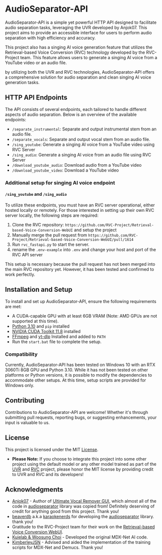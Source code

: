 # AudioSeparator-API

AudioSeparator-API is a simple yet powerful HTTP API designed to facilitate audio separation tasks, leveraging the UVR developed by Anjok07. This project aims to provide an accessible interface for users to perform audio separation with high efficiency and accuracy.

This project also has a singing AI voice generation feature that utilizes the Retrieval-based Voice Conversion (RVC) technology developed by the RVC-Project team. This feature allows users to generate a singing AI voice from a YouTube video or an audio file.

by utilizing both the UVR and RVC technologies, AudioSeparator-API offers a comprehensive solution for audio separation and clean singing AI voice generation tasks.

## HTTP API Endpoints

The API consists of several endpoints, each tailored to handle different aspects of audio separation. Below is an overview of the available endpoints:

- `/separate_instrumental`: Separate and output instrumental stem from an audio file.
- `/separate_vocals`: Separate and output vocal stem from an audio file.
- `/sing_youtube`: Generate a singing AI voice from a YouTube video using RVC Server
- `/sing_audio`: Generate a singing AI voice from an audio file using RVC Server
- `/download_youtube_audio`: Download audio from a YouTube video
- `/download_youtube_video`: Download a YouTube video

### Additional setup for singing AI voice endpoint

#### `/sing_youtube` and `/sing_audio`

To utilize these endpoints, you must have an RVC server operational, either hosted locally or remotely. For those interested in setting up their own RVC server locally, the following steps are required:

1. Clone the RVC repository: `https://github.com/RVC-Project/Retrieval-based-Voice-Conversion-WebUI` and setup the project
2. Manually merge the pull request from `https://github.com/RVC-Project/Retrieval-based-Voice-Conversion-WebUI/pull/1614`
3. Run `rvc_fastapi.py` to start the server.
4. rename the `.env-example` into `.env` and change your host and port of the RVC API server

This setup is necessary because the pull request has not been merged into the main RVC repository yet. However, it has been tested and confirmed to work perfectly.

## Installation and Setup

To install and set up AudioSeparator-API, ensure the following requirements are met:

- A CUDA-capable GPU with at least 6GB VRAM (Note: AMD GPUs are not supported at this time).
- [Python 3.10](https://www.python.org/downloads/release/python-3100/) and `pip` installed
- [NVIDIA CUDA Toolkit 11.8](https://developer.nvidia.com/cuda-11-8-0-download-archive) installed
- [FFmpeg](https://www.gyan.dev/ffmpeg/builds/) and [yt-dlp](https://github.com/yt-dlp/yt-dlp) Installed and added to `PATH`
- Run the `start.bat` file to complete the setup.

### Compatibility

Currently, AudioSeparator-API has been tested on Windows 10 with an RTX 3060Ti 8GB GPU and Python 3.10. While it has not been tested on other platforms or Python versions, it is possible to modify the dependencies to accommodate other setups. At this time, setup scripts are provided for Windows only.

## Contributing

Contributions to AudioSeparator-API are welcome! Whether it's through submitting pull requests, reporting bugs, or suggesting enhancements, your input is valuable to us.

## License

This project is licensed under the MIT [License](LICENSE).

- **Please Note:** If you choose to integrate this project into some other project using the default model or any other model trained as part of the [UVR](https://github.com/Anjok07/ultimatevocalremovergui) and [RVC](https://github.com/RVC-Project/Retrieval-based-Voice-Conversion-WebUI) project, please honor the MIT license by providing credit to UVR and RVC and its developers!

## Acknowledgments

- [Anjok07](https://github.com/Anjok07) - Author of [Ultimate Vocal Remover GUI](https://github.com/Anjok07/ultimatevocalremovergui), which almost all of the code in [audioseparator](https://github.com/karaokenerds/python-audio-separator) library was copied from! Definitely deserving of credit for anything good from this project. Thank you!
- [beaverdb](https://github.com/beveradb) a.k.a [karaokenerds](https://github.com/karaokenerds) for developing the [audioseparator](https://github.com/karaokenerds/python-audio-separator) library. thank you!
- Gratitude to the RVC-Project team for their work on the [Retrieval-based Voice Conversion WebUI](https://github.com/RVC-Project/Retrieval-based-Voice-Conversion-WebUI).
- [Kuielab & Woosung Choi](https://github.com/kuielab) - Developed the original MDX-Net AI code.
- [KimberleyJSN](https://github.com/KimberleyJensen) - Advised and aided the implementation of the training scripts for MDX-Net and Demucs. Thank you!
